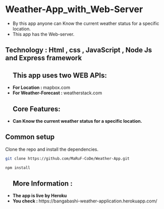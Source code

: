 # Weather-App_with_Web-Server

  * By this app anyone can Know the current weather status for a specific location.
  * This app has the Web-server.
  
##  Technology : Html , css , JavaScript , Node Js and Express framework

<ul>
  
<h2>This app uses two WEB APIs:</h2> 
    <li><b>For Location : </b>mapbox.com</li>
    <li><b>For Weather-Forecast : </b>weatherstack.com</li>   
</ul>

<ul>
  
<h2>Core Features:</h2> 
    <li><b>Can Know the current weather status for a specific location.</b></li>    
</ul>

## Common setup

Clone the repo and install the dependencies.

```bash
git clone https://github.com/MaRuF-CoDe/Weather-App.git
```

```bash
npm install
```
<ul>
    <h2>More Information :</h2> 
    <li><b>The app is live by Heroku </b></li>
    <li><b>You check : </b>https://bangabashi-weather-application.herokuapp.com/</li>
</ul>


